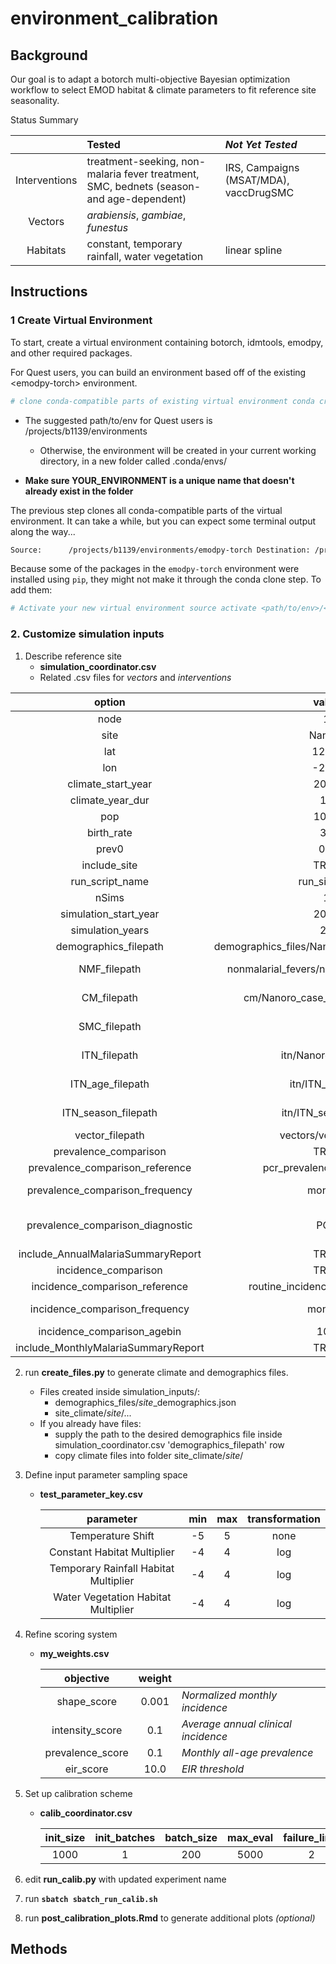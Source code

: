 # environment_calibration

## Background

Our goal is to adapt a botorch multi-objective Bayesian optimization workflow to select EMOD habitat & climate parameters to fit reference site seasonality.

Status Summary

|       | Tested | *Not Yet Tested*     |
|:-----:|:-------|:---------------------|
| Interventions | treatment-seeking, non-malaria fever treatment, SMC, bednets (season- and age-dependent) | IRS, Campaigns (MSAT/MDA), vaccDrugSMC |
|    Vectors    | *arabiensis*, *gambiae*, *funestus*                                                      |                                        |
|   Habitats    | constant, temporary rainfall, water vegetation                                           | linear spline                          |

## Instructions

### 1 Create Virtual Environment

To start, create a virtual environment containing botorch, idmtools, emodpy, and other required packages.

For Quest users, you can build an environment based off of the existing \<emodpy-torch\> environment.

``` bash
# clone conda-compatible parts of existing virtual environment conda create --prefix <path/to/env> --name <YOUR_ENVIRONMENT> --clone /projects/b1139/environments/emodpy-torch
```

-   The suggested path/to/env for Quest users is /projects/b1139/environments

    -   Otherwise, the environment will be created in your current working directory, in a new folder called .conda/envs/

-   **Make sure YOUR_ENVIRONMENT is a unique name that doesn't already exist in the folder**

The previous step clones all conda-compatible parts of the virtual environment. It can take a while, but you can expect some terminal output along the way...

``` bash
Source:      /projects/b1139/environments/emodpy-torch Destination: /projects/b1139/environments/.conda/envs/<YOUR_ENVIRONMENT> Packages: 50 Files: 26196 Downloading and Extracting Packages Preparing transaction: done Verifying transaction: done Executing transaction: done # By downloading and using the cuDNN conda packages, you accept the terms and conditions # of the NVIDIA cuDNN EULA - https://docs.nvidia.com/deeplearning/cudnn/sla/index.html # # To activate this environment, use #     $ conda activate test_torch # To deactivate an active environment, use # #     $ conda deactivate
```

Because some of the packages in the `emodpy-torch` environment were installed using `pip`, they might not make it through the conda clone step. To add them:

``` bash
# Activate your new virtual environment source activate <path/to/env>/<YOUR_ENVIRONMENT> # ex. /projects/b1139/environments/my_environment  # pip install from requirements.txt pip install -r /projects/b1139/environments/emodpy-torch/requirements.txt
```

### 2. Customize simulation inputs

1.  Describe reference site
    -   **simulation_coordinator.csv**
    -   Related .csv files for *vectors* and *interventions*

|               option                |                    value                    |              description               |
|:------------------:|:-----------------:|:-------------------------------:|
|                node                 |                      1                      |                                        |
|                site                 |                   Nanoro                    |                                        |
|                 lat                 |                    12.68                    |                                        |
|                 lon                 |                    -2.19                    |                                        |
|         climate_start_year          |                    2010                     |                                        |
|          climate_year_dur           |                     10                      |                                        |
|                 pop                 |                    1000                     |                                        |
|             birth_rate              |                     38                      |                                        |
|                prev0                |                     0.2                     |                                        |
|            include_site             |                    TRUE                     |                                        |
|           run_script_name           |                 run_sims.py                 |                                        |
|                nSims                |                      1                      |                                        |
|        simulation_start_year        |                    2000                     |                                        |
|          simulation_years           |                     20                      |                                        |
|        demographics_filepath        | demographics_files/Nanoro_demographics.json |                                        |
|            NMF_filepath             |  nonmalarial_fevers/nmf_rates_generic.csv   |        blank if not applicable         |
|             CM_filepath             |        cm/Nanoro_case_management.csv        |        blank if not applicable         |
|            SMC_filepath             |                                             |        blank if not applicable         |
|            ITN_filepath             |             itn/Nanoro_ITN.csv              |        blank if not applicable         |
|          ITN_age_filepath           |               itn/ITN_age.csv               |        blank if not applicable         |
|         ITN_season_filepath         |             itn/ITN_season.csv              |        blank if not applicable         |
|           vector_filepath           |             vectors/vectors.csv             |                                        |
|        prevalence_comparison        |                    TRUE                     |                                        |
|   prevalence_comparison_reference   |          pcr_prevalence_AllAge.csv          |                                        |
|   prevalence_comparison_frequency   |                   monthly                   |      """monthly"" or ""annual"""       |
|  prevalence_comparison_diagnostic   |                     PCR                     | """PCR"" or ""Microscopy"" or ""RDT""" |
| include_AnnualMalariaSummaryReport  |                    TRUE                     |                                        |
|        incidence_comparison         |                    TRUE                     |                                        |
|   incidence_comparison_reference    |      routine_incidence_by_district.csv      |                                        |
|   incidence_comparison_frequency    |                   monthly                   |      """monthly"" or ""annual"""       |
|     incidence_comparison_agebin     |                     100                     |                                        |
| include_MonthlyMalariaSummaryReport |                    TRUE                     |                                        |

2.  run **create_files.py** to generate climate and demographics files.

    -   Files created inside simulation_inputs/:
        -   demographics_files/*site*\_demographics.json
        -   site_climate/*site*/...
    -   If you already have files:
        -   supply the path to the desired demographics file inside simulation_coordinator.csv 'demographics_filepath' row
        -   copy climate files into folder site_climate/*site*/

3.  Define input parameter sampling space

    -   **test_parameter_key.csv**

        |               parameter               | min | max | transformation |
        |:-------------------------------------:|:---:|:---:|:--------------:|
        |           Temperature Shift           | -5  |  5  |      none      |
        |      Constant Habitat Multiplier      | -4  |  4  |      log       |
        | Temporary Rainfall Habitat Multiplier | -4  |  4  |      log       |
        |  Water Vegetation Habitat Multiplier  | -4  |  4  |      log       |

4.  Refine scoring system

    -   **my_weights.csv**

        |    objective     | weight |                                     |
        |:----------------:|:------:|-------------------------------------|
        |   shape_score    | 0.001  | *Normalized monthly incidence*      |
        | intensity_score  |  0.1   | *Average annual clinical incidence* |
        | prevalence_score |  0.1   | *Monthly all-age prevalence*        |
        |    eir_score     |  10.0  | *EIR threshold*                     |

5.  Set up calibration scheme

    -   **calib_coordinator.csv**

        | init_size | init_batches | batch_size | max_eval | failure_limit |
        |:---------:|:------------:|:----------:|:--------:|:-------------:|
        |   1000    |      1       |    200     |   5000   |       2       |

6.  edit **run_calib.py** with updated experiment name

7.  run **`sbatch sbatch_run_calib.sh`**

8.  run **post_calibration_plots.Rmd** to generate additional plots *(optional)*

## Methods
